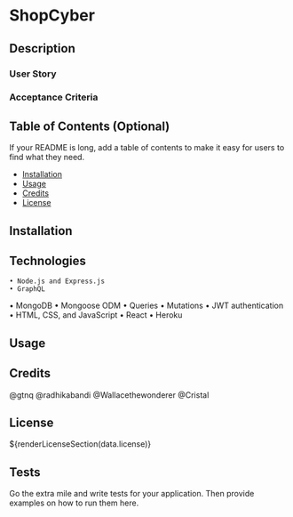 # ShopCyber

## Description



### User Story


### Acceptance Criteria


## Table of Contents (Optional)

If your README is long, add a table of contents to make it easy for users to find what they need.

- [Installation](#installation)
- [Usage](#usage)
- [Credits](#credits)
- [License](#license)


## Installation



## Technologies
	• Node.js and Express.js
	• GraphQL
  • MongoDB
  • Mongoose ODM
  • Queries
  • Mutations
  • JWT authentication
	• HTML, CSS, and JavaScript
	• React
  • Heroku 

## Usage




## Credits
@gtnq
@radhikabandi
@Wallacethewonderer
@Cristal
## License
${renderLicenseSection(data.license)} 


## Tests

Go the extra mile and write tests for your application. Then provide examples on how to run them here.
